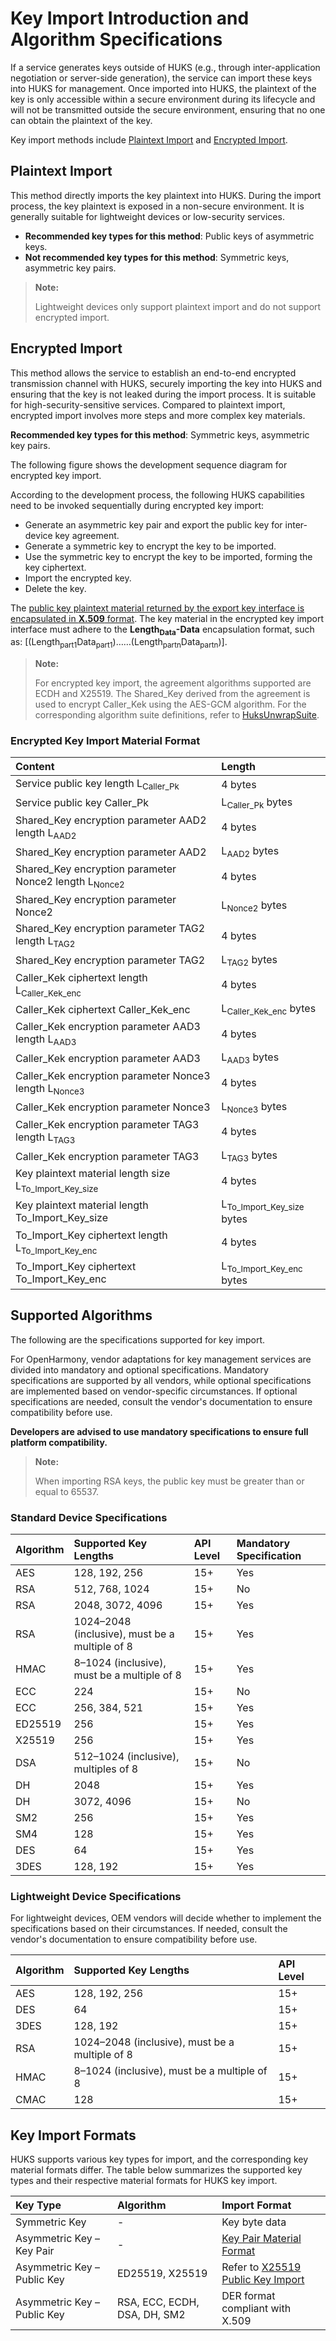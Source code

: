 # Key Import Introduction and Algorithm Specifications  

If a service generates keys outside of HUKS (e.g., through inter-application negotiation or server-side generation), the service can import these keys into HUKS for management. Once imported into HUKS, the plaintext of the key is only accessible within a secure environment during its lifecycle and will not be transmitted outside the secure environment, ensuring that no one can obtain the plaintext of the key.  

Key import methods include [Plaintext Import](#plaintext-import) and [Encrypted Import](#encrypted-import).  

## Plaintext Import  

This method directly imports the key plaintext into HUKS. During the import process, the key plaintext is exposed in a non-secure environment. It is generally suitable for lightweight devices or low-security services.  

- **Recommended key types for this method**: Public keys of asymmetric keys.  
- **Not recommended key types for this method**: Symmetric keys, asymmetric key pairs.  

> **Note:**  
>  
> Lightweight devices only support plaintext import and do not support encrypted import.  

## Encrypted Import  

This method allows the service to establish an end-to-end encrypted transmission channel with HUKS, securely importing the key into HUKS and ensuring that the key is not leaked during the import process. It is suitable for high-security-sensitive services. Compared to plaintext import, encrypted import involves more steps and more complex key materials.  

**Recommended key types for this method**: Symmetric keys, asymmetric key pairs.  

The following figure shows the development sequence diagram for encrypted key import.  

According to the development process, the following HUKS capabilities need to be invoked sequentially during encrypted key import:  

- Generate an asymmetric key pair and export the public key for inter-device key agreement.  
- Generate a symmetric key to encrypt the key to be imported.  
- Use the symmetric key to encrypt the key to be imported, forming the key ciphertext.  
- Import the encrypted key.  
- Delete the key.  

The [public key plaintext material returned by the export key interface is encapsulated in **X.509** format](./cj-huks-concepts.md#public-key-material-format). The key material in the encrypted key import interface must adhere to the **Length<sub>Data</sub>-Data** encapsulation format, such as: [(Length<sub>part1</sub>Data<sub>part1</sub>)……(Length<sub>partn</sub>Data<sub>partn</sub>)].  

> **Note:**  
>  
> For encrypted key import, the agreement algorithms supported are ECDH and X25519. The Shared_Key derived from the agreement is used to encrypt Caller_Kek using the AES-GCM algorithm. For the corresponding algorithm suite definitions, refer to [HuksUnwrapSuite](../../../../API_Reference/source_en/UniversalKeystoreKit/cj-apis-security_huks.md#class-huksunwrapsuite).  

### Encrypted Key Import Material Format  

| Content | Length |  
| :-------- | :-------- |  
| Service public key length L<sub>Caller_Pk</sub> | 4 bytes |  
| Service public key Caller_Pk | L<sub>Caller_Pk</sub> bytes |  
| Shared_Key encryption parameter AAD2 length L<sub>AAD2</sub> | 4 bytes |  
| Shared_Key encryption parameter AAD2 | L<sub>AAD2</sub> bytes |  
| Shared_Key encryption parameter Nonce2 length L<sub>Nonce2</sub> | 4 bytes |  
| Shared_Key encryption parameter Nonce2 | L<sub>Nonce2</sub> bytes |  
| Shared_Key encryption parameter TAG2 length L<sub>TAG2</sub> | 4 bytes |  
| Shared_Key encryption parameter TAG2 | L<sub>TAG2</sub> bytes |  
| Caller_Kek ciphertext length L<sub>Caller_Kek_enc</sub> | 4 bytes |  
| Caller_Kek ciphertext Caller_Kek_enc | L<sub>Caller_Kek_enc</sub> bytes |  
| Caller_Kek encryption parameter AAD3 length L<sub>AAD3</sub> | 4 bytes |  
| Caller_Kek encryption parameter AAD3 | L<sub>AAD3</sub> bytes |  
| Caller_Kek encryption parameter Nonce3 length L<sub>Nonce3</sub> | 4 bytes |  
| Caller_Kek encryption parameter Nonce3 | L<sub>Nonce3</sub> bytes |  
| Caller_Kek encryption parameter TAG3 length L<sub>TAG3</sub> | 4 bytes |  
| Caller_Kek encryption parameter TAG3 | L<sub>TAG3</sub> bytes |  
| Key plaintext material length size L<sub>To_Import_Key_size</sub> | 4 bytes |  
| Key plaintext material length To_Import_Key_size | L<sub>To_Import_Key_size</sub> bytes |  
| To_Import_Key ciphertext length L<sub>To_Import_Key_enc</sub> | 4 bytes |  
| To_Import_Key ciphertext To_Import_Key_enc | L<sub>To_Import_Key_enc</sub> bytes |  

## Supported Algorithms  

The following are the specifications supported for key import.  

<!--Del-->  
For OpenHarmony, vendor adaptations for key management services are divided into mandatory and optional specifications. Mandatory specifications are supported by all vendors, while optional specifications are implemented based on vendor-specific circumstances. If optional specifications are needed, consult the vendor's documentation to ensure compatibility before use.  

**Developers are advised to use mandatory specifications to ensure full platform compatibility.**  
<!--DelEnd-->  

> **Note:**  
>  
> When importing RSA keys, the public key must be greater than or equal to 65537.  

### Standard Device Specifications  

| Algorithm | Supported Key Lengths | API Level | <!--DelCol4-->Mandatory Specification |  
| :-------- | :-------- | :-------- | :-------- |  
| AES | 128, 192, 256 | 15+ | Yes |  
| <!--DelRow-->RSA | 512, 768, 1024 | 15+ | No |  
| RSA | 2048, 3072, 4096 | 15+ | Yes |  
| RSA | 1024–2048 (inclusive), must be a multiple of 8 | 15+ | Yes |  
| HMAC | 8–1024 (inclusive), must be a multiple of 8 | 15+ | Yes |  
| <!--DelRow-->ECC | 224 | 15+ | No |  
| ECC | 256, 384, 521 | 15+ | Yes |  
| ED25519 | 256 | 15+ | Yes |  
| X25519 | 256 | 15+ | Yes |  
| <!--DelRow-->DSA | 512–1024 (inclusive), multiples of 8 | 15+ | No |  
| DH | 2048 | 15+ | Yes |  
| <!--DelRow-->DH | 3072, 4096 | 15+ | No |  
| SM2 | 256 | 15+ | Yes |  
| SM4 | 128 | 15+ | Yes |  
| DES | 64 | 15+ | Yes |  
| 3DES | 128, 192 | 15+ | Yes |  

### Lightweight Device Specifications  

<!--Del-->  
For lightweight devices, OEM vendors will decide whether to implement the specifications based on their circumstances. If needed, consult the vendor's documentation to ensure compatibility before use.  
<!--DelEnd-->  

| Algorithm | Supported Key Lengths | API Level |  
| :-------- | :-------- | :-------- |  
| AES | 128, 192, 256 | 15+ |  
| DES | 64 | 15+ |  
| 3DES | 128, 192 | 15+ |  
| RSA | 1024–2048 (inclusive), must be a multiple of 8 | 15+ |  
| HMAC | 8–1024 (inclusive), must be a multiple of 8 | 15+ |  
| CMAC | 128 | 15+ |  

## Key Import Formats  

HUKS supports various key types for import, and the corresponding key material formats differ. The table below summarizes the supported key types and their respective material formats for HUKS key import.  

| Key Type | Algorithm | Import Format |  
| :-------- | :-------- | :-------- |  
| Symmetric Key | - | Key byte data |  
| Asymmetric Key – Key Pair | - | [Key Pair Material Format](./cj-huks-concepts.md#key-pair-material-format) |  
| Asymmetric Key – Public Key | ED25519, X25519 | Refer to [X25519 Public Key Import](./cj-huks-import-key-in-plaintext.md#importing-an-x25519-public-key) |  
| Asymmetric Key – Public Key | RSA, ECC, ECDH, DSA, DH, SM2 | DER format compliant with X.509 |